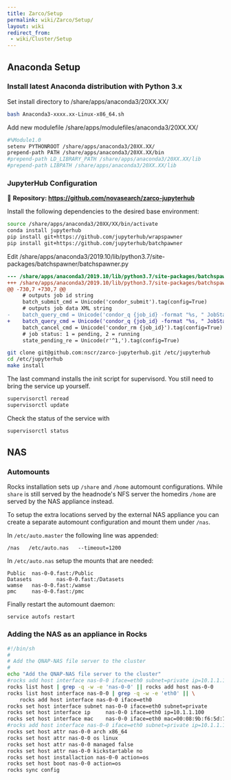 ```yaml
---
title: Zarco/Setup
permalink: wiki/Zarco/Setup/
layout: wiki
redirect_from:
 - wiki/Cluster/Setup
---
```



Anaconda Setup
--------------

### Install latest Anaconda distribution with Python 3.x

Set install directory to /share/apps/anaconda3/20XX.XX/

```bash
bash Anaconda3-xxxx.xx-Linux-x86_64.sh
```

Add new modulefile /share/apps/modulefiles/anaconda3/20XX.XX/

```bash
#%Module1.0
setenv PYTHONROOT /share/apps/anaconda3/20XX.XX/
prepend-path PATH /share/apps/anaconda3/20XX.XX/bin
#prepend-path LD_LIBRARY_PATH /share/apps/anaconda3/20XX.XX/lib
#prepend-path LIBPATH /share/apps/anaconda3/20XX.XX/lib
```

### JupyterHub Configuration

📖 **Repository: <https://github.com/novasearch/zarco-jupyterhub>**

Install the following dependencies to the desired base environment:

```bash
source /share/apps/anaconda3/20XX/XX/bin/activate
conda install jupyterhub
pip install git+https://github.com/jupyterhub/wrapspawner
pip install git+https://github.com/jupyterhub/batchpawner
```

Edit /share/apps/anaconda3/2019.10/lib/python3.7/site-packages/batchspawner/batchspawner.py

```diff
--- /share/apps/anaconda3/2019.10/lib/python3.7/site-packages/batchspawner/batchspawner.py.orig 2019-10-23 00:33:43.876864465 +0100
+++ /share/apps/anaconda3/2019.10/lib/python3.7/site-packages/batchspawner/batchspawner.py      2019-10-22 23:42:02.422869988 +0100
@@ -730,7 +730,7 @@
     # outputs job id string
     batch_submit_cmd = Unicode('condor_submit').tag(config=True)
     # outputs job data XML string
-    batch_query_cmd = Unicode('condor_q {job_id} -format "%s, " JobStatus -format "%s" RemoteHost -format "\n" True').tag(config=True)
+    batch_query_cmd = Unicode('condor_q {job_id} -format "%s, " JobStatus -format "%s" RemoteHost').tag(config=True)
     batch_cancel_cmd = Unicode('condor_rm {job_id}').tag(config=True)
     # job status: 1 = pending, 2 = running
     state_pending_re = Unicode(r'^1,').tag(config=True)
```

```bash
git clone git@github.com:nscr/zarco-jupyterhub.git /etc/jupyterhub
cd /etc/jupyterhub
make install
```

The last command installs the init script for supervisord. You still need to bring the service up yourself.

```bash
supervisorctl reread
supervisorctl update
```

Check the status of the service with

```bash
supervisorctl status
```

NAS
---

### Automounts

Rocks installation sets up `/share` and `/home` automount configurations. While `share` is still served by the headnode's NFS server the homedirs `/home` are served by the NAS appliance instead.

To setup the extra locations served by the external NAS appliance you can create a separate automount configuration and mount them under `/nas`.

In `/etc/auto.master` the following line was appended:

```
/nas   /etc/auto.nas   --timeout=1200
```

In  `/etc/auto.nas` setup the mounts that are needed:

```
Public  nas-0-0.fast:/Public
Datasets        nas-0-0.fast:/Datasets
wamse   nas-0-0.fast:/wamse
pmc     nas-0-0.fast:/pmc
```

Finally restart the automount daemon:

```
service autofs restart
```

### Adding the NAS as an appliance in Rocks

```bash
#!/bin/sh
#
# Add the QNAP-NAS file server to the cluster
#
echo "Add the QNAP-NAS file server to the cluster"
#rocks add host interface nas-0-0 iface=eth0 subnet=private ip=10.1.1.100 mac=00:08:9b:f6:5d:75
rocks list host | grep -q -w -e 'nas-0-0' || rocks add host nas-0-0
rocks list host interface nas-0-0 | grep -q -w -e 'eth0' || \
    rocks add host interface nas-0-0 iface=eth0
rocks set host interface subnet nas-0-0 iface=eth0 subnet=private
rocks set host interface ip     nas-0-0 iface=eth0 ip=10.1.1.100
rocks set host interface mac    nas-0-0 iface=eth0 mac=00:08:9b:f6:5d:75
#rocks add host interface nas-0-0 iface=eth0 subnet=private ip=10.1.1.100 mac=00:08:9b:f6:5d:75
rocks set host attr nas-0-0 arch x86_64
rocks set host attr nas-0-0 os linux
rocks set host attr nas-0-0 managed false
rocks set host attr nas-0-0 kickstartable no
rocks set host installaction nas-0-0 action=os
rocks set host boot nas-0-0 action=os
rocks sync config
```
